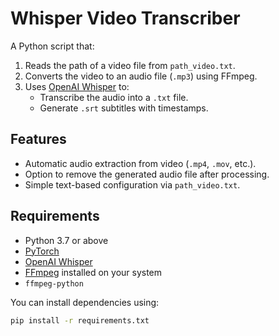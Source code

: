 # Whisper Video Transcriber

A Python script that:
1. Reads the path of a video file from `path_video.txt`.
2. Converts the video to an audio file (`.mp3`) using FFmpeg.
3. Uses [OpenAI Whisper](https://github.com/openai/whisper) to:
   - Transcribe the audio into a `.txt` file.
   - Generate `.srt` subtitles with timestamps.

## Features

- Automatic audio extraction from video (`.mp4`, `.mov`, etc.).
- Option to remove the generated audio file after processing.
- Simple text-based configuration via `path_video.txt`.

## Requirements

- Python 3.7 or above  
- [PyTorch](https://pytorch.org)  
- [OpenAI Whisper](https://github.com/openai/whisper)  
- [FFmpeg](https://ffmpeg.org) installed on your system  
- `ffmpeg-python`  

You can install dependencies using:

```bash
pip install -r requirements.txt
